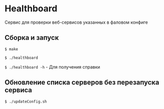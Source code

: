 # Healthboard

Сервис для проверки веб-сервисов указанных в фаловом конфиге

## Сборка и запуск

`$ make`

`$ ./healthboard`

`$ ./healthboard -h` - Для получения справки

## Обновление списка серверов без перезапуска сервиса

`$ ./updateConfig.sh`
